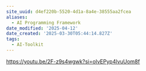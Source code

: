 ```yaml
---
site_uuid: d4ef220b-5520-4d1a-8a4e-38555aa2fcea
aliases:
  - AI Programming Framework
date_modified: '2025-04-12'
date_created: '2025-03-30T05:44:14.827Z'
tags:
  - AI-Toolkit
---
```































https://youtu.be/2F-z9s4wgwk?si=oIvEPyp4lvuUom8f